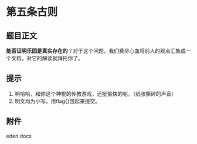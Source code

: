 # 第五条古则

## 题目正文

**能否证明乐园是真实存在的**？对于这个问题，我们费尽心血将前人的观点汇集成一个文档，对它的解读就拜托你了。



## 提示

1. 啊哈哈，和你这个神棍的传教游戏，还挺愉快的呢。（纸张撕碎的声音）
2. 明文均为小写，用flag{}包起来提交。



## 附件

eden.docx